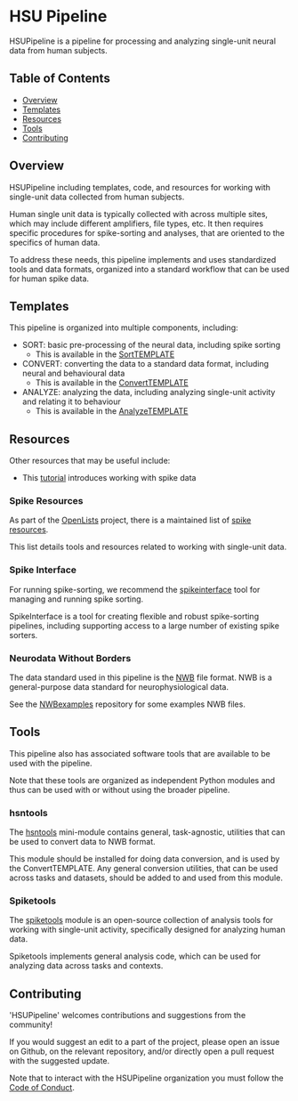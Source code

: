# HSU Pipeline

HSUPipeline is a pipeline for processing and analyzing single-unit neural data from human subjects.

## Table of Contents

- [Overview](#overview)
- [Templates](#templates)
- [Resources](#resources)
- [Tools](#tools)
- [Contributing](#contributing)

## Overview

HSUPipeline including templates, code, and resources for
working with single-unit data collected from human subjects.

Human single unit data is typically collected with across multiple sites,
which may include different amplifiers, file types, etc.
It then requires specific procedures for spike-sorting and analyses, that
are oriented to the specifics of human data.

To address these needs, this pipeline implements and uses standardized tools and data
formats, organized into a standard workflow that can be used for human spike data.

## Templates

This pipeline is organized into multiple components, including:
- SORT: basic pre-processing of the neural data, including spike sorting
    - This is available in the [SortTEMPLATE](https://github.com/HSUPipeline/SortTEMPLATE)
- CONVERT: converting the data to a standard data format, including neural and behavioural data
    - This is available in the [ConvertTEMPLATE](https://github.com/HSUPipeline/ConvertTEMPLATE)
- ANALYZE: analyzing the data, including analyzing single-unit activity and relating it to behaviour
    - This is available in the [AnalyzeTEMPLATE](https://github.com/HSUPipeline/AnalyzeTEMPLATE)

## Resources

Other resources that may be useful include:
- This [tutorial](https://github.com/HSUPipeline/SpikeTutorial) introduces working with spike data

### Spike Resources

As part of the
[OpenLists](https://openlists.github.io/) project,
there is a maintained list of
[spike resources](https://github.com/openlists/SpikeResources).

This list details tools and resources related to working with single-unit data.

### Spike Interface

For running spike-sorting, we recommend the
[spikeinterface](https://github.com/SpikeInterface/spikeinterface)
tool for managing and running spike sorting.

SpikeInterface is a tool for creating flexible and robust
spike-sorting pipelines, including supporting access to a large
number of existing spike sorters.

### Neurodata Without Borders

The data standard used in this pipeline is the
[NWB](https://www.nwb.org/) file format.
NWB is a general-purpose data standard for neurophysiological data.

See the
[NWBexamples](https://github.com/HSUPipeline/NWBExamples)
repository for some examples NWB files.

## Tools

This pipeline also has associated software tools that are available to be used with the pipeline.

Note that these tools are organized as independent Python modules and thus can be used
with or without using the broader pipeline.

### hsntools

The [hsntools](https://github.com/HSUPipeline/hsntools)
mini-module contains general, task-agnostic, utilities that can be used to convert data to NWB format.

This module should be installed for doing data conversion, and is used by the ConvertTEMPLATE.
Any general conversion utilities, that can be used across tasks and datasets, should be added to and used from this module.

### Spiketools

The [spiketools](https://github.com/spiketools/spiketools)
module is an open-source collection of analysis tools for working with single-unit activity,
specifically designed for analyzing human data.

Spiketools implements general analysis code, which can be used for analyzing data across tasks and contexts.

## Contributing

'HSUPipeline' welcomes contributions and suggestions from the community!

If you would suggest an edit to a part of the project, please open an issue on Github, on the relevant repository,
and/or directly open a pull request with the suggested update.

Note that to interact with the HSUPipeline organization you must follow the
[Code of Conduct](https://github.com/HSUPipeline/Overview/blob/main/CODE_OF_CONDUCT.md).
